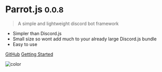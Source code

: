 # Parrot.js <small>0.0.8</small>

> A simple and lightweight discord bot framework
- Simpler than Discord.js
- Small size so wont add much to your already large Discord.js bundle
- Easy to use

[GitHub](https://github.com/PenguDevelopment/parrot.js)
[Getting Started](#parrotjs)


<!-- background color -->

![color](#3F3E3E)
